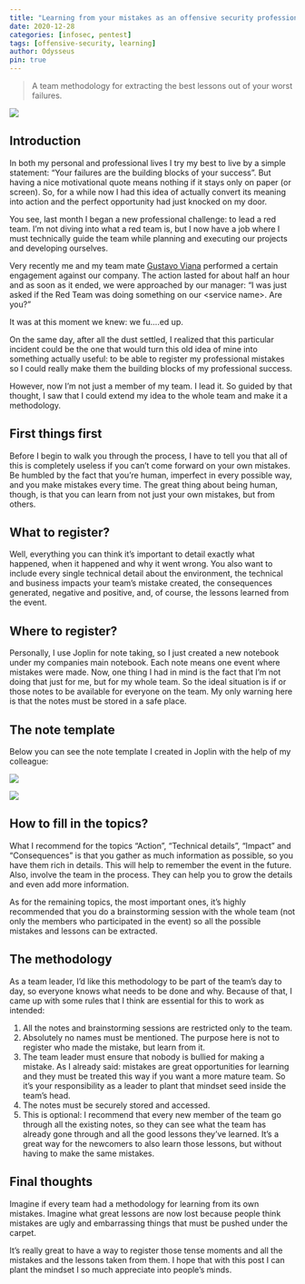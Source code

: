```yaml
---
title: "Learning from your mistakes as an offensive security professional"
date: 2020-12-28
categories: [infosec, pentest]
tags: [offensive-security, learning]
author: Odysseus
pin: true
---
```


> A team methodology for extracting the best lessons out of your worst failures.

![](https://cdn-images-1.medium.com/max/800/1*wONQ4Ke7wrRtgoq9cS5tkw.jpeg)

## Introduction

In both my personal and professional lives I try my best to live by a simple statement: “Your failures are the building blocks of your success”. But having a nice motivational quote means nothing if it stays only on paper (or screen). So, for a while now I had this idea of actually convert its meaning into action and the perfect opportunity had just knocked on my door.

You see, last month I began a new professional challenge: to lead a red team. I’m not diving into what a red team is, but I now have a job where I must technically guide the team while planning and executing our projects and developing ourselves.

Very recently me and my team mate [Gustavo Viana](https://www.linkedin.com/in/gustavoviana1) performed a certain engagement against our company. The action lasted for about half an hour and as soon as it ended, we were approached by our manager: “I was just asked if the Red Team was doing something on our \<service name\>. Are you?”

It was at this moment we knew: we fu….ed up.

On the same day, after all the dust settled, I realized that this particular incident could be the one that would turn this old idea of mine into something actually useful: to be able to register my professional mistakes so I could really make them the building blocks of my professional success.

However, now I’m not just a member of my team. I lead it. So guided by that thought, I saw that I could extend my idea to the whole team and make it a methodology.

## First things first

Before I begin to walk you through the process, I have to tell you that all of this is completely useless if you can’t come forward on your own mistakes. Be humbled by the fact that you’re human, imperfect in every possible way, and you make mistakes every time. The great thing about being human, though, is that you can learn from not just your own mistakes, but from others.

## What to register?

Well, everything you can think it’s important to detail exactly what happened, when it happened and why it went wrong. You also want to include every single technical detail about the environment, the technical and business impacts your team’s mistake created, the consequences generated, negative and positive, and, of course, the lessons learned from the event.

## Where to register?

Personally, I use Joplin for note taking, so I just created a new notebook under my companies main notebook. Each note means one event where mistakes were made. Now, one thing I had in mind is the fact that I’m not doing that just for me, but for my whole team. So the ideal situation is if or those notes to be available for everyone on the team. My only warning here is that the notes must be stored in a safe place.

## The note template

Below you can see the note template I created in Joplin with the help of my colleague:

![](https://cdn-images-1.medium.com/max/800/1*lgi4DRsBwGFIoirP-42BbQ.jpeg)

![](https://cdn-images-1.medium.com/max/800/1*A2Kg9SmoXC3LpOqkUgccVw.jpeg)

## How to fill in the topics?

What I recommend for the topics “Action”, “Technical details”, “Impact” and “Consequences” is that you gather as much information as possible, so you have them rich in details. This will help to remember the event in the future. Also, involve the team in the process. They can help you to grow the details and even add more information.

As for the remaining topics, the most important ones, it’s highly recommended that you do a brainstorming session with the whole team (not only the members who participated in the event) so all the possible mistakes and lessons can be extracted.

## The methodology

As a team leader, I’d like this methodology to be part of the team’s day to day, so everyone knows what needs to be done and why. Because of that, I came up with some rules that I think are essential for this to work as intended:

1.  All the notes and brainstorming sessions are restricted only to the team.
2.  Absolutely no names must be mentioned. The purpose here is not to register who made the mistake, but learn from it.
3.  The team leader must ensure that nobody is bullied for making a mistake. As I already said: mistakes are great opportunities for learning and they must be treated this way if you want a more mature team. So it’s your responsibility as a leader to plant that mindset seed inside the team’s head.
4.  The notes must be securely stored and accessed.
5.  This is optional: I recommend that every new member of the team go through all the existing notes, so they can see what the team has already gone through and all the good lessons they’ve learned. It’s a great way for the newcomers to also learn those lessons, but without having to make the same mistakes.

## Final thoughts

Imagine if every team had a methodology for learning from its own mistakes. Imagine what great lessons are now lost because people think mistakes are ugly and embarrassing things that must be pushed under the carpet.

It’s really great to have a way to register those tense moments and all the mistakes and the lessons taken from them. I hope that with this post I can plant the mindset I so much appreciate into people’s minds.